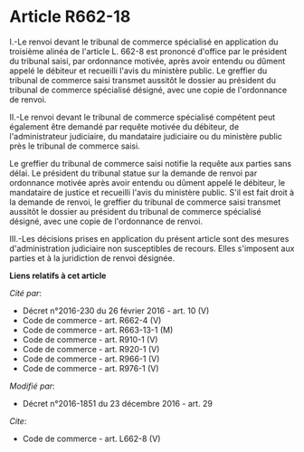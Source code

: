 # Article R662-18

I.-Le renvoi devant le tribunal de commerce spécialisé en application du troisième alinéa de l'article L. 662-8 est prononcé
d'office par le président du tribunal saisi, par ordonnance motivée, après avoir entendu ou dûment appelé le débiteur et
recueilli l'avis du ministère public. Le greffier du tribunal de commerce saisi transmet aussitôt le dossier au président du
tribunal de commerce spécialisé désigné, avec une copie de l'ordonnance de renvoi. 

II.-Le renvoi devant le tribunal de commerce spécialisé compétent peut également être demandé par requête motivée du
débiteur, de l'administrateur judiciaire, du mandataire judiciaire ou du ministère public près le tribunal de commerce
saisi. 

Le greffier du tribunal de commerce saisi notifie la requête aux parties sans délai. Le président du tribunal statue sur la
demande de renvoi par ordonnance motivée après avoir entendu ou dûment appelé le débiteur, le mandataire de justice et
recueilli l'avis du ministère public. S'il est fait droit à la demande de renvoi, le greffier du tribunal de commerce saisi
transmet aussitôt le dossier au président du tribunal de commerce spécialisé désigné, avec une copie de l'ordonnance de
renvoi. 

III.-Les décisions prises en application du présent article sont des mesures d'administration judiciaire non susceptibles de
recours. Elles s'imposent aux parties et à la juridiction de renvoi désignée.

**Liens relatifs à cet article**

_Cité par_:

  - Décret n°2016-230 du 26 février 2016 - art. 10 (V)
  - Code de commerce - art. R662-4 (V)
  - Code de commerce - art. R663-13-1 (M)
  - Code de commerce - art. R910-1 (V)
  - Code de commerce - art. R920-1 (V)
  - Code de commerce - art. R966-1 (V)
  - Code de commerce - art. R976-1 (V)

_Modifié par_:

  - Décret n°2016-1851 du 23 décembre 2016 - art. 29

_Cite_:

  - Code de commerce - art. L662-8 (V)
